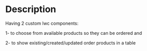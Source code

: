 # Description

Having 2 custom lwc components:

1- to choose from available products so they can be ordered and

2- to show existing/created/updated order products in a table
